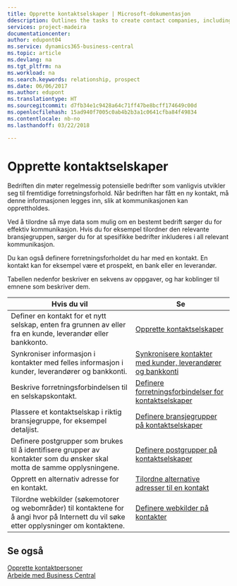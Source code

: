 ```yaml
---
title: Opprette kontaktselskaper | Microsoft-dokumentasjon
ddescription: Outlines the tasks to create contact companies, including assigning relevant data about prospects and defining the business relationships you have with companies.
services: project-madeira
documentationcenter: 
author: edupont04
ms.service: dynamics365-business-central
ms.topic: article
ms.devlang: na
ms.tgt_pltfrm: na
ms.workload: na
ms.search.keywords: relationship, prospect
ms.date: 06/06/2017
ms.author: edupont
ms.translationtype: HT
ms.sourcegitcommit: d7fb34e1c9428a64c71ff47be8bcff174649c00d
ms.openlocfilehash: 15ad940f7005c0ab4b2b3a1c0641cfba84f49834
ms.contentlocale: nb-no
ms.lasthandoff: 03/22/2018

---
```

# <a name="creating-contact-companies"></a>Opprette kontaktselskaper
Bedriften din møter regelmessig potensielle bedrifter som vanligvis utvikler seg til fremtidige forretningsforhold. Når bedriften har fått en ny kontakt, må denne informasjonen legges inn, slik at kommunikasjonen kan opprettholdes.

Ved å tilordne så mye data som mulig om en bestemt bedrift sørger du for effektiv kommunikasjon. Hvis du for eksempel tilordner den relevante bransjegruppen, sørger du for at spesifikke bedrifter inkluderes i all relevant kommunikasjon.

Du kan også definere forretningsforholdet du har med en kontakt. En kontakt kan for eksempel være et prospekt, en bank eller en leverandør.

Tabellen nedenfor beskriver en sekvens av oppgaver, og har koblinger til emnene som beskriver dem.

| Hvis du vil | Se |
| --- | --- |
| Definer en kontakt for et nytt selskap, enten fra grunnen av eller fra en kunde, leverandør eller bankkonto. |[Opprette kontaktselskaper](marketing-how-create-contact-companies.md) |
| Synkroniser informasjon i kontakter med felles informasjon i kunder, leverandører og bankkonti. |[Synkronisere kontakter med kunder, leverandører og bankkonti](marketing-synchronize-contacts-customers-vendors-bank-accounts.md) |
| Beskrive forretningsforbindelsen til en selskapskontakt. |[Definere forretningsforbindelser for kontaktselskaper](marketing-business-relations.md) |
| Plassere et kontaktselskap i riktig bransjegruppe, for eksempel detaljist. |[Definere bransjegrupper på kontaktselskaper](marketing-industry-groups.md) |
| Definere postgrupper som brukes til å identifisere grupper av kontakter som du ønsker skal motta de samme opplysningene. |[Definere postgrupper på kontaktselskaper](marketing-mailing-groups.md) |
| Opprett en alternativ adresse for en kontakt. |[Tilordne alternative adresser til en kontakt](marketing-how-assign-alternate-address.md) |
| Tilordne webkilder (søkemotorer og webområder) til kontaktene for å angi hvor på Internett du vil søke etter opplysninger om kontaktene. |[Definere webkilder på kontakter](marketing-web-sources.md) |

## <a name="see-also"></a>Se også
[Opprette kontaktpersoner](marketing-create-contact-persons.md)   
[Arbeide med Business Central](ui-work-product.md)

